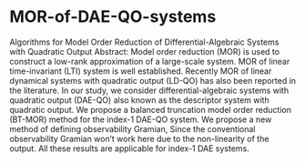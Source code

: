 # MOR-of-DAE-QO-systems
Algorithms for Model Order Reduction of Differential-Algebraic Systems with Quadratic Output
Abstract: Model order reduction (MOR) is used to construct a low-rank approximation of a large-scale
system. MOR of linear time-invariant (LTI) system is well established. Recently MOR of linear
dynamical systems with quadratic output (LD-QO) has also been reported in the literature. In
our study, we consider differential-algebraic systems with quadratic output (DAE-QO) also known
as the descriptor system with quadratic output. We propose a balanced truncation model order
reduction (BT-MOR) method for the index-1 DAE-QO system. We propose a new method of
defining observability Gramian, Since the conventional observability Gramian won’t work here due
to the non-linearity of the output. All these results are applicable for index-1 DAE systems.
